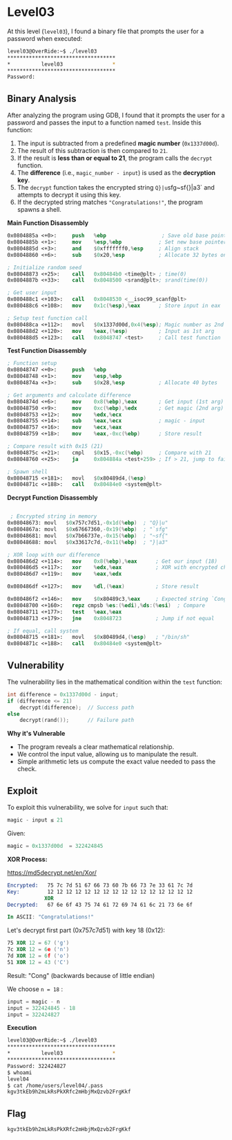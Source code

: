 # **Level03**

At this level (`level03`), I found a binary file that prompts the user for a password when executed:

```bash
level03@OverRide:~$ ./level03
***********************************
*          level03                *
***********************************
Password:
```

## **Binary Analysis**

After analyzing the program using GDB, I found that it prompts the user for a password and passes the input to a function named `test`. Inside this function:

1. The input is subtracted from a predefined **magic number** (`0x1337d00d`).
2. The result of this subtraction is then compared to `21`.
3. If the result is **less than or equal to 21**, the program calls the `decrypt` function.
4. The **difference** (i.e., `magic_number - input`) is used as the **decryption key**.
5. The `decrypt` function takes the encrypted string `Q}|u`sfg~sf{}|a3` and attempts to decrypt it using this key.
6. If the decrypted string matches `"Congratulations!"`, the program spawns a shell.

**Main Function Disassembly**

```nasm
0x0804885a <+0>:     push   %ebp                  ; Save old base pointer
0x0804885b <+1>:     mov    %esp,%ebp            ; Set new base pointer
0x0804885d <+3>:     and    $0xfffffff0,%esp     ; Align stack
0x08048860 <+6>:     sub    $0x20,%esp           ; Allocate 32 bytes on stack

; Initialize random seed
0x08048873 <+25>:    call   0x80484b0 <time@plt> ; time(0)
0x0804887b <+33>:    call   0x8048500 <srand@plt>; srand(time(0))

; Get user input
0x080488c1 <+103>:   call   0x8048530 <__isoc99_scanf@plt>
0x080488c6 <+108>:   mov    0x1c(%esp),%eax      ; Store input in eax

; Setup test function call
0x080488ca <+112>:   movl   $0x1337d00d,0x4(%esp); Magic number as 2nd arg
0x080488d2 <+120>:   mov    %eax,(%esp)          ; Input as 1st arg
0x080488d5 <+123>:   call   0x8048747 <test>     ; Call test function

```

**Test Function Disassembly**

```nasm
; Function setup
0x08048747 <+0>:     push   %ebp
0x08048748 <+1>:     mov    %esp,%ebp
0x0804874a <+3>:     sub    $0x28,%esp           ; Allocate 40 bytes

; Get arguments and calculate difference
0x0804874d <+6>:     mov    0x8(%ebp),%eax       ; Get input (1st arg)
0x08048750 <+9>:     mov    0xc(%ebp),%edx       ; Get magic (2nd arg)
0x08048753 <+12>:    mov    %edx,%ecx
0x08048755 <+14>:    sub    %eax,%ecx            ; magic - input
0x08048757 <+16>:    mov    %ecx,%eax
0x08048759 <+18>:    mov    %eax,-0xc(%ebp)      ; Store result

; Compare result with 0x15 (21)
0x0804875c <+21>:    cmpl   $0x15,-0xc(%ebp)     ; Compare with 21
0x08048760 <+25>:    ja     0x804884a <test+259> ; If > 21, jump to failure

; Spawn shell
0x08048715 <+181>:   movl   $0x80489d4,(%esp)
0x0804871c <+188>:   call   0x80484e0 <system@plt>

```

**Decrypt Function** **Disassembly**

```nasm

 ; Encrypted string in memory
0x08048673: movl   $0x757c7d51,-0x1d(%ebp)  ; "Q}|u"
0x0804867a: movl   $0x67667360,-0x19(%ebp)  ; "`sfg"
0x08048681: movl   $0x7b66737e,-0x15(%ebp)  ; "~sf{"
0x08048688: movl   $0x33617c7d,-0x11(%ebp)  ; "}|a3"

; XOR loop with our difference
0x080486d2 <+114>:   mov    0x8(%ebp),%eax      ; Get our input (18)
0x080486d5 <+117>:   xor    %edx,%eax           ; XOR with encrypted char
0x080486d7 <+119>:   mov    %eax,%edx

0x080486df <+127>:   mov    %dl,(%eax)          ; Store result

0x080486f2 <+146>:   mov    $0x80489c3,%eax     ; Expected string `Congratulations!`
0x08048700 <+160>:   repz cmpsb %es:(%edi),%ds:(%esi)  ; Compare
0x08048711 <+177>:   test   %eax,%eax
0x08048713 <+179>:   jne    0x8048723           ; Jump if not equal

; If equal, call system
0x08048715 <+181>:   movl   $0x80489d4,(%esp)   ; "/bin/sh"
0x0804871c <+188>:   call   0x80484e0 <system@plt>
```

## **Vulnerability**

The vulnerability lies in the mathematical condition within the `test` function:

```c
int difference = 0x1337d00d - input;
if (difference <= 21)
    decrypt(difference);  // Success path
else
    decrypt(rand());      // Failure path

```

**Why it's Vulnerable**

- The program reveals a clear mathematical relationship.
- We control the input value, allowing us to manipulate the result.
- Simple arithmetic lets us compute the exact value needed to pass the check.

## **Exploit**

To exploit this vulnerability, we solve for `input` such that:

```c
magic - input ≤ 21
```

Given:

```c
magic = 0x1337d00d  = 322424845
```

**XOR Process:** 

https://md5decrypt.net/en/Xor/

```nasm
Encrypted:   75 7c 7d 51 67 66 73 60 7b 66 73 7e 33 61 7c 7d
Key:         12 12 12 12 12 12 12 12 12 12 12 12 12 12 12 12
            XOR
Decrypted:   67 6e 6f 43 75 74 61 72 69 74 61 6c 21 73 6e 6f

In ASCII: "Congratulations!"
```

Let's decrypt first part (0x757c7d51) with key 18 (0x12):

```nasm
75 XOR 12 = 67 ('g')
7c XOR 12 = 6e ('n')
7d XOR 12 = 6f ('o')
51 XOR 12 = 43 ('C')
```

Result: "Cong" (backwards because of little endian)

We choose `n = 18` :

```c
input = magic - n
input = 322424845 - 18
input = 322424827
```

**Execution**

```bash
level03@OverRide:~$ ./level03
***********************************
*          level03                *
***********************************
Password: 322424827
$ whoami
level04
$ cat /home/users/level04/.pass
kgv3tkEb9h2mLkRsPkXRfc2mHbjMxQzvb2FrgKkf
```

## **Flag**

```c
kgv3tkEb9h2mLkRsPkXRfc2mHbjMxQzvb2FrgKkf
```